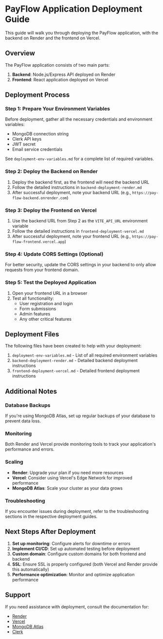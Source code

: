 # PayFlow Application Deployment Guide

This guide will walk you through deploying the PayFlow application, with the backend on Render and the frontend on Vercel.

## Overview

The PayFlow application consists of two main parts:

1. **Backend**: Node.js/Express API deployed on Render
2. **Frontend**: React application deployed on Vercel

## Deployment Process

### Step 1: Prepare Your Environment Variables

Before deployment, gather all the necessary credentials and environment variables:

- MongoDB connection string
- Clerk API keys
- JWT secret
- Email service credentials

See `deployment-env-variables.md` for a complete list of required variables.

### Step 2: Deploy the Backend on Render

1. Deploy the backend first, as the frontend will need the backend URL
2. Follow the detailed instructions in `backend-deployment-render.md`
3. After successful deployment, note your backend URL (e.g., `https://pay-flow-backend.onrender.com`)

### Step 3: Deploy the Frontend on Vercel

1. Use the backend URL from Step 2 as the `VITE_API_URL` environment variable
2. Follow the detailed instructions in `frontend-deployment-vercel.md`
3. After successful deployment, note your frontend URL (e.g., `https://pay-flow-frontend.vercel.app`)

### Step 4: Update CORS Settings (Optional)

For better security, update the CORS settings in your backend to only allow requests from your frontend domain.

### Step 5: Test the Deployed Application

1. Open your frontend URL in a browser
2. Test all functionality:
   - User registration and login
   - Form submissions
   - Admin features
   - Any other critical features

## Deployment Files

The following files have been created to help with your deployment:

1. `deployment-env-variables.md` - List of all required environment variables
2. `backend-deployment-render.md` - Detailed backend deployment instructions
3. `frontend-deployment-vercel.md` - Detailed frontend deployment instructions

## Additional Notes

### Database Backups

If you're using MongoDB Atlas, set up regular backups of your database to prevent data loss.

### Monitoring

Both Render and Vercel provide monitoring tools to track your application's performance and errors.

### Scaling

- **Render**: Upgrade your plan if you need more resources
- **Vercel**: Consider using Vercel's Edge Network for improved performance
- **MongoDB Atlas**: Scale your cluster as your data grows

### Troubleshooting

If you encounter issues during deployment, refer to the troubleshooting sections in the respective deployment guides.

## Next Steps After Deployment

1. **Set up monitoring**: Configure alerts for downtime or errors
2. **Implement CI/CD**: Set up automated testing before deployment
3. **Custom domain**: Configure custom domains for both frontend and backend
4. **SSL**: Ensure SSL is properly configured (both Vercel and Render provide this automatically)
5. **Performance optimization**: Monitor and optimize application performance

## Support

If you need assistance with deployment, consult the documentation for:

- [Render](https://render.com/docs)
- [Vercel](https://vercel.com/docs)
- [MongoDB Atlas](https://docs.atlas.mongodb.com/)
- [Clerk](https://clerk.com/docs)
